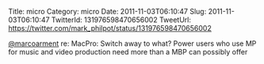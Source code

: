 Title: micro
Category: micro
Date: 2011-11-03T06:10:47
Slug: 2011-11-03T06:10:47
TwitterId: 131976598470656002
TweetUrl: https://twitter.com/mark_philpot/status/131976598470656002

[@marcoarment](https://twitter.com/marcoarment) re: MacPro: Switch away to what? Power users who use MP for music and video production need more than a MBP can possibly offer